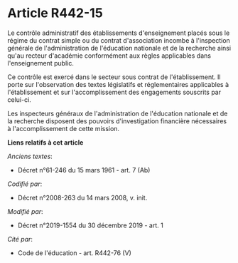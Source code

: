# Article R442-15

Le contrôle administratif des établissements d'enseignement placés sous le régime du contrat simple ou du contrat
d'association incombe à l'inspection générale de l'administration de l'éducation nationale et de la recherche ainsi qu'au
recteur d'académie conformément aux règles applicables dans l'enseignement public.

Ce contrôle est exercé dans le secteur sous contrat de l'établissement. Il porte sur l'observation des textes législatifs et
réglementaires applicables à l'établissement et sur l'accomplissement des engagements souscrits par celui-ci.

Les inspecteurs généraux de l'administration de l'éducation nationale et de la recherche disposent des pouvoirs
d'investigation financière nécessaires à l'accomplissement de cette mission.

**Liens relatifs à cet article**

_Anciens textes_:

  - Décret n°61-246 du 15 mars 1961 - art. 7 (Ab)

_Codifié par_:

  - Décret n°2008-263 du 14 mars 2008, v. init.

_Modifié par_:

  - Décret n°2019-1554 du 30 décembre 2019 - art. 1

_Cité par_:

  - Code de l'éducation - art. R442-76 (V)

